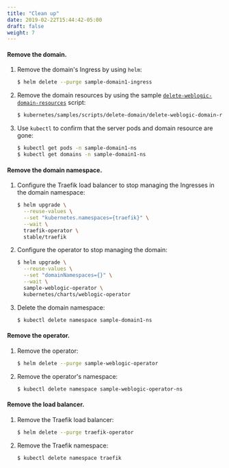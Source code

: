```yaml
---
title: "Clean up"
date: 2019-02-22T15:44:42-05:00
draft: false
weight: 7
---
```



#### Remove the domain.

1.	Remove the domain's Ingress by using `helm`:

    ```bash
    $ helm delete --purge sample-domain1-ingress
    ```
1.	Remove the domain resources by using the sample [`delete-weblogic-domain-resources`](http://github.com/oracle/weblogic-kubernetes-operator/blob/master/kubernetes/samples/scripts/delete-domain/delete-weblogic-domain-resources.sh) script:

    ```bash
    $ kubernetes/samples/scripts/delete-domain/delete-weblogic-domain-resources.sh -d sample-domain1
    ```

1.	Use `kubectl` to confirm that the server pods and domain resource are gone:

    ```bash
    $ kubectl get pods -n sample-domain1-ns
    $ kubectl get domains -n sample-domain1-ns
    ```

#### Remove the domain namespace.
1.	Configure the Traefik load balancer to stop managing the Ingresses in the domain namespace:

    ```bash
    $ helm upgrade \
      --reuse-values \
      --set "kubernetes.namespaces={traefik}" \
      --wait \
      traefik-operator \
      stable/traefik
    ```

1.	Configure the operator to stop managing the domain:

    ```bash
    $ helm upgrade \
      --reuse-values \
      --set "domainNamespaces={}" \
      --wait \
      sample-weblogic-operator \
      kubernetes/charts/weblogic-operator
    ```
1.	Delete the domain namespace:

    ```bash
    $ kubectl delete namespace sample-domain1-ns
    ```


#### Remove the operator.

1.	Remove the operator:

    ```bash
    $ helm delete --purge sample-weblogic-operator
    ```

1.	Remove the operator's namespace:

    ```bash
    $ kubectl delete namespace sample-weblogic-operator-ns
    ```

#### Remove the load balancer.

1.	Remove the Traefik load balancer:

    ```bash
    $ helm delete --purge traefik-operator
    ```

1.	Remove the Traefik namespace:

    ```bash
    $ kubectl delete namespace traefik
    ```
